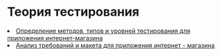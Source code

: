 # Теория тестирования

<div>
<li> <a href="https://docs.google.com/spreadsheets/d/1ccQaKe1gEhqYfWlHQ-lguEaGcJmZUDYECaBsqlrv1k0/edit?usp=drive_link">Определение методов, типов и уровней тестирования для приложения интернет-магазина</a> </li>

<li> <a href="https://docs.google.com/spreadsheets/d/1xU5u23BPzIxJ3ddrnOax6pBv39k5ouNaH8ZVfSAc-W4/edit?usp=drive_link">Анализ требований и макета для приложения интернет - магазина </a> </li>

</div>

